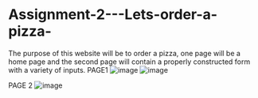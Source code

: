 # Assignment-2---Lets-order-a-pizza-
The purpose of this website will be to order a pizza, one page will be a home page and the second page will contain a properly constructed form with a variety of inputs.
PAGE1
![image](https://github.com/Bhavin2310/Assignment-2---Lets-order-a-pizza-/assets/141088055/9e1b5879-8f10-4c44-a3d4-f36c66b20636)
![image](https://github.com/Bhavin2310/Assignment-2---Lets-order-a-pizza-/assets/141088055/9b2acb32-d6f0-403b-9dda-6ac3b8cfa2df)

PAGE 2 
![image](https://github.com/Bhavin2310/Assignment-2---Lets-order-a-pizza-/assets/141088055/ffe47977-bfaa-4850-bf8a-0e4749d2267b)


